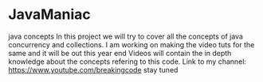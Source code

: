 # JavaManiac
java concepts
In this project we will try to cover all the concepts of java concurrency and collections.
I am working on making the video tuts for the same and it will be out this year end
Videos will contain the in depth knowledge about the concepts refering to this code.
Link to my channel: https://www.youtube.com/breakingcode
stay tuned
